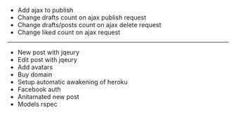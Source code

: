 * Add ajax to publish
* Change drafts count on ajax publish request
* Change drafts/posts count on ajax delete request
* Change liked count on ajax request
---
* New post with jqeury
* Edit post with jqeury
* Add avatars
* Buy domain
* Setup automatic awakening of heroku
* Facebook auth
* Anitamated new post
* Models rspec